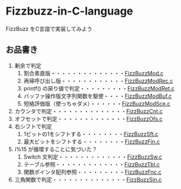 # Fizzbuzz-in-C-language
FizzBuzz をC言語で実装してみよう
## お品書き
1. 剰余で判定
   1. 割合素直版・・・・・・・・・・・・・・[FizzBuzzMod.c](FizzBuzzMod.c)
   1. 再帰呼び出し版・・・・・・・・・・・・[FizzBuzzModRec.c](FizzBuzzModRec.c)
   1. printf() の戻り値で判定・・・・・・・・・[FizzBuzzModRet.c](FizzBuzzModRet.c)
   1. バッファ操作版文字列関数を駆使・・・・[FizzBuzzModBuf.c](FizzBuzzModBuf.c)
   1. 短絡評価版（使っちゃダメ）・・・・・・[FizzBuzzModSce.c](FizzBuzzModSce.c)
1. カウンタで判定・・・・・・・・・・・・・・[FizzBuzzCnt.c](FizzBuzzCnt.c)
1. オフセットで判定・・・・・・・・・・・・・[FizzBuzzOfs.c](FizzBuzzOfs.c)
1. 右シフトで判定
   1. 1ビットの1をシフトする・・・・・・・・[FizzBuzzSft.c](FizzBuzzSft.c)
   1. 最大ビットをシフトする・・・・・・・・[FizzBuzzFin.c](FizzBuzzFin.c)
1. i%15 が循環することに気づいた？
   1. Switch 文判定・・・・・・・・・・・・・[FizzBuzzSw.c](FizzBuzzSw.c)
   1. テーブル参照・・・・・・・・・・・・・[FizzBuzzTbl.c](FizzBuzzTbl.c)
   1. 関数ポインタ配列参照・・・・・・・・・[FizzBuzzFnc.c](FizzBuzzFnc.c)
1. 三角関数で判定・・・・・・・・・・・・・・[FizzBuzzSin.c](FizzBuzzSin.c)
